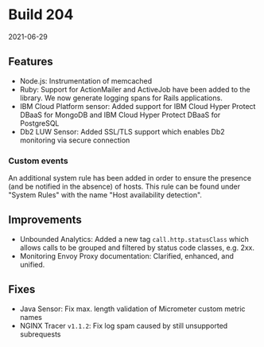 # Build 204

2021-06-29

## Features

* Node.js: Instrumentation of memcached
* Ruby: Support for ActionMailer and ActiveJob have been added to the library. We now generate logging spans for Rails applications.
* IBM Cloud Platform sensor: Added support for IBM Cloud Hyper Protect DBaaS for MongoDB and IBM Cloud Hyper Protect DBaaS for PostgreSQL
* Db2 LUW Sensor: Added SSL/TLS support which enables Db2 monitoring via secure connection

### Custom events

An additional system rule has been added in order to ensure the presence (and be notified in the absence) of hosts. This rule can be found under "System Rules" with the name "Host availability detection".

## Improvements

* Unbounded Analytics: Added a new tag `call.http.statusClass` which allows calls to be grouped and filtered by status code classes, e.g. 2xx.
* Monitoring Envoy Proxy documentation: Clarified, enhanced, and unified.

## Fixes

* Java Sensor: Fix max. length validation of Micrometer custom metric names
* NGINX Tracer `v1.1.2`: Fix log spam caused by still unsupported subrequests
